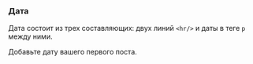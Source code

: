 ### Дата

Дата состоит из трех составляющих: двух линий `<hr/>` и даты в теге `p` между ними.

Добавьте дату вашего первого поста.